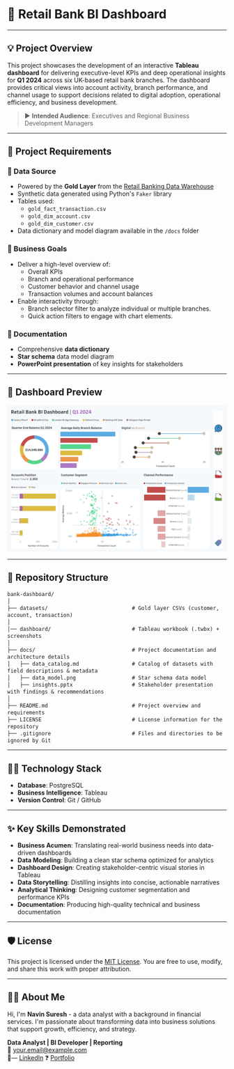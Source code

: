 # 🏦 Retail Bank BI Dashboard

---

## 💡 Project Overview
This project showcases the development of an interactive **Tableau dashboard** for delivering executive-level KPIs and deep operational insights for **Q1 2024** across six UK-based retail bank branches. The dashboard provides critical views into account activity, branch performance, and channel usage to support decisions related to digital adoption, operational efficiency, and business development.

> ▶️ **Intended Audience**: Executives and Regional Business Development Managers

---

## 🚀 Project Requirements

### 📂 Data Source
- Powered by the **Gold Layer** from the [Retail Banking Data Warehouse](https://github.com/NavinSuresh/retail_banking_dwh)
- Synthetic data generated using Python's `Faker` library
- Tables used:
  - `gold_fact_transaction.csv`
  - `gold_dim_account.csv`
  - `gold_dim_customer.csv`
- Data dictionary and model diagram available in the `/docs` folder

### 💼 Business Goals
- Deliver a high-level overview of:
  - Overall KPIs
  - Branch and operational performance
  - Customer behavior and channel usage
  - Transaction volumes and account balances
- Enable interactivity through:
  - Branch selector filter to analyze individual or multiple branches.
  - Quick action filters to engage with chart elements.

### 📄 Documentation
- Comprehensive **data dictionary**
- **Star schema** data model diagram
- **PowerPoint presentation** of key insights for stakeholders

---

## 📸 Dashboard Preview

![Retail Banking Dashboard](dashboard/dashboard.png)

---

## 📂 Repository Structure
```
bank-dashboard/
│
├── datasets/                           # Gold layer CSVs (customer, account, transaction)
│
│── dashboard/                          # Tableau workbook (.twbx) + screenshots
│
├── docs/                               # Project documentation and architecture details
│   ├── data_catalog.md                 # Catalog of datasets with field descriptions & metadata
│   ├── data_model.png                  # Star schema data model
│   ├── insights.pptx                   # Stakeholder presentation with findings & recommendations
│
├── README.md                           # Project overview and requirements
├── LICENSE                             # License information for the repository
├── .gitignore                          # Files and directories to be ignored by Git
```

---

## 👨‍💼 Technology Stack
- **Database**: PostgreSQL  
- **Business Intelligence**: Tableau
- **Version Control**: Git / GitHub

---

## ✨ Key Skills Demonstrated
- **Business Acumen**: Translating real-world business needs into data-driven dashboards
- **Data Modeling**: Building a clean star schema optimized for analytics
- **Dashboard Design**: Creating stakeholder-centric visual stories in Tableau
- **Data Storytelling**: Distilling insights into concise, actionable narratives
- **Analytical Thinking**: Designing customer segmentation and performance KPIs
- **Documentation**: Producing high-quality technical and business documentation

---

## 🛡️ License
This project is licensed under the [MIT License](LICENSE). You are free to use, modify, and share this work with proper attribution.

---

## 🙋‍♂️ About Me
Hi, I'm **Navin Suresh** - a data analyst with a background in financial services. I'm passionate about transforming data into business solutions that support growth, efficiency, and strategy.

**Data Analyst | BI Developer | Reporting**  
📧 your.email@example.com  
🔗— [LinkedIn](https://linkedin.com/in/your-profile) ❓ [Portfolio](https://your-site.com)

